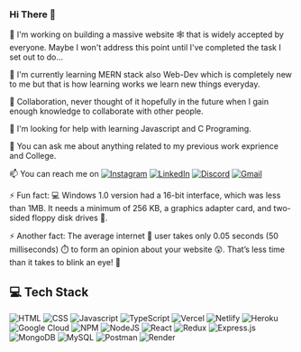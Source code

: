 ### Hi There 👋

🔭 I'm working on building a massive website 🕸️ that is widely accepted by everyone. Maybe I won't address this point until I've completed the task I set out to do...

🌱 I'm currently learning MERN stack also Web-Dev which is completely new to me but that is how learning works we learn new things everyday.

👯 Collaboration, never thought of it hopefully in the future when I gain enough knowledge to collaborate with other people.

🤔 I'm looking for help with learning Javascript and C Programing.

💬 You can ask me about anything related to my previous work exprience and College.

📫 You can reach me on [![Instagram](https://img.shields.io/badge/Instagram-E4405F?style=for-the-badge&logo=instagram&logoColor=white)](https://instagram.com/arasamannar) [![LinkedIn](https://img.shields.io/badge/LinkedIn-0077B5?style=for-the-badge&logo=linkedin&logoColor=white)](https://www.linkedin.com/in/arasamannar)  [![Discord](https://img.shields.io/badge/Discord-E4405F?style=for-the-badge&logo=discord&logoColor=white)]((https://discord.com/users/:id%arasa#3063)) [![Gmail](https://img.shields.io/badge/Gmail-0077B5?style=for-the-badge&logo=gmail&logoColor=white)](mailto:arasamannar@gmail.com)

⚡ Fun fact: 💻 Windows 1.0 version had a 16-bit interface, which was less than 1MB. It needs a minimum of 256 KB, a graphics adapter card, and two-sided floppy disk drives 💾.

⚡ Another fact: The average internet 🛜 user takes only 0.05 seconds (50 milliseconds) ⏱️ to form an opinion about your website 😲. That’s less time than it takes to blink an eye! 👀

## 💻 Tech Stack 
![HTML](https://img.shields.io/badge/html-DF6E3C?style=for-the-badge&logo=HTML&logoColor=white) ![CSS](https://img.shields.io/badge/Css-3A6CAB?style=for-the-badge&logo=Css&logoColor=white) ![Javascript](https://img.shields.io/badge/javascript-%23323330.svg?style=for-the-badge&logo=javascript&logoColor=%23F7DF1E) ![TypeScript](https://img.shields.io/badge/typescript-%23007ACC.svg?style=for-the-badge&logo=typescript&logoColor=white)  ![Vercel](https://img.shields.io/badge/vercel-%23000000.svg?style=for-the-badge&logo=vercel&logoColor=white) ![Netlify](https://img.shields.io/badge/netlify-%23000000.svg?style=for-the-badge&logo=netlify&logoColor=#00C7B7) ![Heroku](https://img.shields.io/badge/heroku-%23430098.svg?style=for-the-badge&logo=heroku&logoColor=white) ![Google Cloud](https://img.shields.io/badge/Google%20Cloud-%234285F4.svg?style=for-the-badge&logo=google-cloud&logoColor=white)  ![NPM](https://img.shields.io/badge/NPM-%23000000.svg?style=for-the-badge&logo=npm&logoColor=white) ![NodeJS](https://img.shields.io/badge/node.js-6DA55F?style=for-the-badge&logo=node.js&logoColor=white) ![React](https://img.shields.io/badge/react-%2320232a.svg?style=for-the-badge&logo=react&logoColor=%2361DAFB)  ![Redux](https://img.shields.io/badge/redux-%23593d88.svg?style=for-the-badge&logo=redux&logoColor=white)  ![Express.js](https://img.shields.io/badge/express.js-%23404d59.svg?style=for-the-badge&logo=express&logoColor=%2361DAFB) ![MongoDB](https://img.shields.io/badge/MongoDB-%234ea94b.svg?style=for-the-badge&logo=mongodb&logoColor=white) ![MySQL](https://img.shields.io/badge/mysql-%2300f.svg?style=for-the-badge&logo=mysql&logoColor=white)  ![Postman](https://img.shields.io/badge/Postman-FF6C37?style=for-the-badge&logo=postman&logoColor=white) 
![Render](https://img.shields.io/badge/render.js-%23404d59.svg?style=for-the-badge&logo=render&logoColor=%2361DAFB)


<!--
**arasamannar/arasamannar** is a ✨ _special_ ✨ repository because its `README.md` (this file) appears on your GitHub profile.

Here are some ideas to get you started:

- 🔭 I’m currently working on ...
- 🌱 I’m currently learning ...
- 👯 I’m looking to collaborate on ...
- 🤔 I’m looking for help with ...
- 💬 Ask me about ...
- 📫 How to reach me: ...
- 😄 Pronouns: ...
- ⚡ Fun fact: ...
-->
